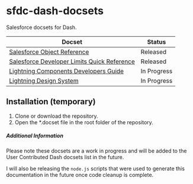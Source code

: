 # sfdc-dash-docsets
Salesforce docsets for Dash.

Docset | Status
--- | ---
[Salesforce Object Reference](https://developer.salesforce.com/docs/atlas.en-us.api.meta/api/sforce_api_objects_list.htm) | Released
[Salesforce Developer Limits Quick Reference](https://developer.salesforce.com/docs/atlas.en-us.salesforce_app_limits_cheatsheet.meta/salesforce_app_limits_cheatsheet/salesforce_app_limits_overview.htm) | Released
[Lightning Components Developers Guide](https://developer.salesforce.com/docs/atlas.en-us.lightning.meta/lightning/) | In Progress
[Lightning Design System](https://www.lightningdesignsystem.com/) | In Progress

## Installation (temporary)
1. Clone or download the repository.
2. Open the *.docset file in the root folder of the repository.

##### Additional Information
Please note these docsets are a work in progress and will be added to the User Contributed Dash docsets list in the future.

I will also be releasing the `node.js` scripts that were used to generate this documentation in the future once code cleanup is complete.
